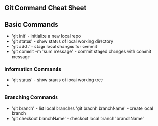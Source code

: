## Git Command Cheat Sheet


## Basic Commands

* 'git init' - initialize a new local repo
* 'git status' - show status of local working directory
* 'git add .' - stage local changes for commit
* 'git commit -m "sum message" - commit staged changes with commit message

### Information Commands
* 'git status' - show status of local working tree
*


### Branching Commands
* 'git branch' - list local branches
'git bracnh branchName' - create local branch
* 'git checkout branchName' - checkout local branch 'branchName'
